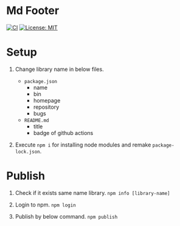 # Md Footer

[![CI](https://github.com/k-kuroguro/md-footer/actions/workflows/main.yaml/badge.svg)](https://github.com/k-kuroguro/md-footer/actions/workflows/main.yaml)
[![License: MIT](https://img.shields.io/badge/License-MIT-yellow.svg)](https://opensource.org/licenses/MIT)

# Setup

1. Change library name in below files.
   - `package.json`
      - name
      - bin
      - homepage
      - repository
      - bugs
   - `README.md`
      - title
      - badge of github actions

2. Execute `npm i` for installing node modules and remake `package-lock.json`.

# Publish

1. Check if it exists same name library.
   `npm info [library-name]`

2. Login to npm.
   `npm login`

3. Publish by below command.
   `npm publish`
